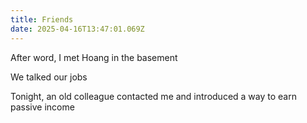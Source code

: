 ```yaml
---
title: Friends
date: 2025-04-16T13:47:01.069Z
---
```


After word, I met Hoang in the basement

We talked our jobs

Tonight, an old colleague contacted me and introduced a way to earn passive income

